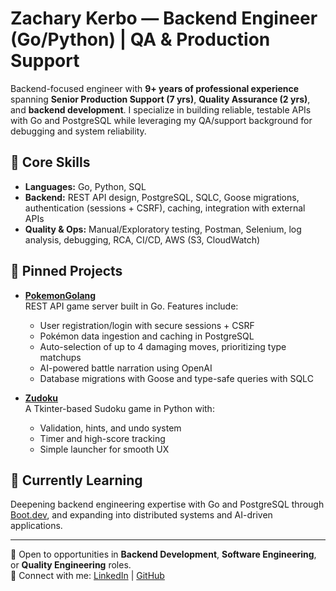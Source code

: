 # Zachary Kerbo — Backend Engineer (Go/Python) | QA & Production Support

Backend-focused engineer with **9+ years of professional experience** spanning **Senior Production Support (7 yrs)**, **Quality Assurance (2 yrs)**, and **backend development**. I specialize in building reliable, testable APIs with Go and PostgreSQL while leveraging my QA/support background for debugging and system reliability.

## 🧰 Core Skills
- **Languages:** Go, Python, SQL  
- **Backend:** REST API design, PostgreSQL, SQLC, Goose migrations, authentication (sessions + CSRF), caching, integration with external APIs  
- **Quality & Ops:** Manual/Exploratory testing, Postman, Selenium, log analysis, debugging, RCA, CI/CD, AWS (S3, CloudWatch)  

## 📌 Pinned Projects
- **[PokemonGolang](https://github.com/JadedPigeon/PokemonGolang)**  
  REST API game server built in Go. Features include:  
  - User registration/login with secure sessions + CSRF  
  - Pokémon data ingestion and caching in PostgreSQL  
  - Auto-selection of up to 4 damaging moves, prioritizing type matchups  
  - AI-powered battle narration using OpenAI  
  - Database migrations with Goose and type-safe queries with SQLC  

- **[Zudoku](https://github.com/JadedPigeon/Zudoku)**  
  A Tkinter-based Sudoku game in Python with:  
  - Validation, hints, and undo system  
  - Timer and high-score tracking  
  - Simple launcher for smooth UX  

## 🌱 Currently Learning
Deepening backend engineering expertise with Go and PostgreSQL through [Boot.dev](https://www.boot.dev/u/ZacharyKerbo), and expanding into distributed systems and AI-driven applications.

---
📌 Open to opportunities in **Backend Development**, **Software Engineering**, or **Quality Engineering** roles.  
🔗 Connect with me: [LinkedIn](https://www.linkedin.com/in/zachary-kerbo-646896125/) | [GitHub](https://github.com/JadedPigeon)
